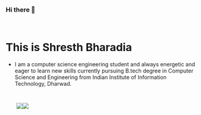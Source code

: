 ### Hi there 👋
</br>
<H1>This is Shresth Bharadia </H1>

- I am a computer science engineering student and always energetic and eager to learn new skills currently pursuing B.tech degree in Computer Science and Engineering from Indian Institute of Information Technology, Dharwad. 
<div style='display:flex; padding:2em'>
<img src="https://github-readme-stats.vercel.app/api?username=shresth2102001&show_icons=true&title_color=03fc90&icon_color=03fc90&text_color=03fc90&bg_color=002b19">
<img src = "https://github-readme-stats.vercel.app/api/top-langs/?username=shresth2102001&show_icons=true&title_color=03fc90&icon_color=03fc90&text_color=03fc90&bg_color=002b19">
</div>
<!--
**shresth2102001/shresth2102001** is a ✨ _special_ ✨ repository because its `README.md` (this file) appears on your GitHub profile.

Here are some ideas to get you started:

- 🔭 I’m currently working on ...
- 🌱 I’m currently learning ...
- 👯 I’m looking to collaborate on ...
- 🤔 I’m looking for help with ...
- 💬 Ask me about ...
- 📫 How to reach me: ...
- 😄 Pronouns: ...
- ⚡ Fun fact: ...
-->
